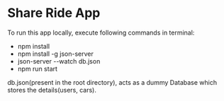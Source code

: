 # Share Ride App

To run this app locally, execute following commands in terminal:

* npm install
* npm install -g json-server
* json-server --watch db.json
* npm run start

db.json(present in the root directory), acts as a dummy Database which stores the details(users, cars).